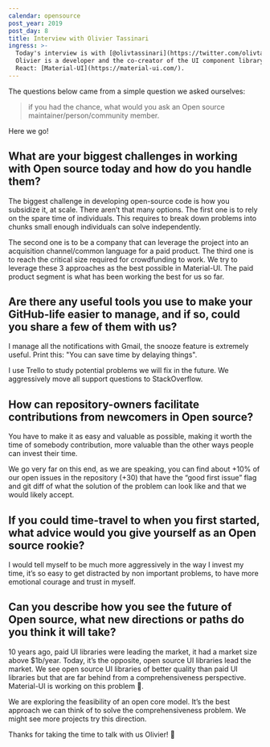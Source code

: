 ```yaml
---
calendar: opensource
post_year: 2019
post_day: 8
title: Interview with Olivier Tassinari
ingress: >-
  Today's interview is with [@olivtassinari](https://twitter.com/olivtassinari).
  Olivier is a developer and the co-creator of the UI component library for
  React: [Material-UI](https://material-ui.com/).
---
```

The questions below came from a simple question we asked ourselves: 

> if you had the chance, what would you ask an Open source maintainer/person/community member.

Here we go!

## What are your biggest challenges in working with Open source today and how do you handle them?

The biggest challenge in developing open-source code is how you subsidize it, at scale. There aren’t that many options.
The first one is to rely on the spare time of individuals. This requires to break down problems into chunks small enough individuals can solve independently.

The second one is to be a company that can leverage the project into an acquisition channel/common language for a paid product. The third one is to reach the critical size required for crowdfunding to work.
We try to leverage these 3 approaches as the best possible in Material-UI. The paid product segment is what has been working the best for us so far.

## Are there any useful tools you use to make your GitHub-life easier to manage, and if so, could you share a few of them with us?

I manage all the notifications with Gmail, the snooze feature is extremely useful. Print this: "You can save time by delaying things".

I use Trello to study potential problems we will fix in the future.
We aggressively move all support questions to StackOverflow.

## How can repository-owners facilitate contributions from newcomers in Open source?

You have to make it as easy and valuable as possible, making it worth the time of somebody contribution, more valuable than the other ways people can invest their time. 

We go very far on this end, as we are speaking, you can find about +10% of our open issues in the repository (+30) that have the “good first issue” flag and git diff of what the solution of the problem can look like and that we would likely accept.

## If you could time-travel to when you first started, what advice would you give yourself as an Open source rookie?

I would tell myself to be much more aggressively in the way I invest my time, it’s so easy to get distracted by non important problems, to have more emotional courage and trust in myself.

## Can you describe how you see the future of Open source, what new directions or paths do you think it will take?

10 years ago, paid UI libraries were leading the market, it had a market size above $1b/year. Today, it’s the opposite, open source UI libraries lead the market. We see open source UI libraries of better quality than paid UI libraries but that are far behind from a comprehensiveness perspective. Material-UI is working on this problem 🙂. 

We are exploring the feasibility of an open core model. It’s the best approach we can think of to solve the comprehensiveness problem. We might see more projects try this direction.

Thanks for taking the time to talk with us Olivier! 💪
